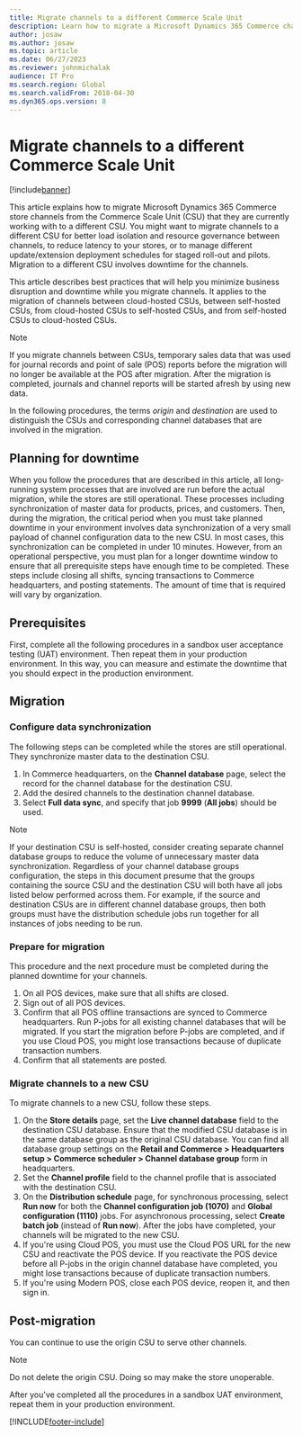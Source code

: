 ```yaml
---
title: Migrate channels to a different Commerce Scale Unit
description: Learn how to migrate a Microsoft Dynamics 365 Commerce channel to a different Commerce Scale Unit, including an overview of planning for downtime.
author: josaw
ms.author: josaw
ms.topic: article
ms.date: 06/27/2023
ms.reviewer: johnmichalak
audience: IT Pro
ms.search.region: Global
ms.search.validFrom: 2018-04-30
ms.dyn365.ops.version: 8
---
```


# Migrate channels to a different Commerce Scale Unit

[!include[banner](../includes/banner.md)]

This article explains how to migrate Microsoft Dynamics 365 Commerce store channels from the Commerce Scale Unit (CSU) that they are currently working with to a different CSU. You might want to migrate channels to a different CSU for better load isolation and resource governance between channels, to reduce latency to your stores, or to manage different update/extension deployment schedules for staged roll-out and pilots. Migration to a different CSU involves downtime for the channels.

This article describes best practices that will help you minimize business disruption and downtime while you migrate channels. It applies to the migration of channels between cloud-hosted CSUs, between self-hosted CSUs, from cloud-hosted CSUs to self-hosted CSUs, and from self-hosted CSUs to cloud-hosted CSUs.

> [!NOTE]
> If you migrate channels between CSUs, temporary sales data that was used for journal records and point of sale (POS) reports before the migration will no longer be available at the POS after migration. After the migration is completed, journals and channel reports will be started afresh by using new data.

In the following procedures, the terms *origin* and *destination* are used to distinguish the CSUs and corresponding channel databases that are involved in the migration.

## Planning for downtime

When you follow the procedures that are described in this article, all long-running system processes that are involved are run before the actual migration, while the stores are still operational. These processes including synchronization of master data for products, prices, and customers. Then, during the migration, the critical period when you must take planned downtime in your environment involves data synchronization of a very small payload of channel configuration data to the new CSU. In most cases, this synchronization can be completed in under 10 minutes. However, from an operational perspective, you must plan for a longer downtime window to ensure that all prerequisite steps have enough time to be completed. These steps include closing all shifts, syncing transactions to Commerce headquarters, and posting statements. The amount of time that is required will vary by organization.

## Prerequisites

First, complete all the following procedures in a sandbox user acceptance testing (UAT) environment. Then repeat them in your production environment. In this way, you can measure and estimate the downtime that you should expect in the production environment.

## Migration

### Configure data synchronization

The following steps can be completed while the stores are still operational. They synchronize master data to the destination CSU.

1. In Commerce headquarters, on the **Channel database** page, select the record for the channel database for the destination CSU. 
2. Add the desired channels to the destination channel database.
3. Select **Full data sync**, and specify that job **9999** (**All jobs**) should be used.

> [!NOTE]
> If your destination CSU is self-hosted, consider creating separate channel database groups to reduce the volume of unnecessary master data synchronization. Regardless of your channel database groups configuration, the steps in this document presume that the groups containing the source CSU and the destination CSU will both have all jobs listed below performed across them. For example, if the source and destination CSUs are in different channel database groups, then both groups must have the distribution schedule jobs run together for all instances of jobs needing to be run.

### Prepare for migration

This procedure and the next procedure must be completed during the planned downtime for your channels.

1. On all POS devices, make sure that all shifts are closed.
2. Sign out of all POS devices.
3. Confirm that all POS offline transactions are synced to Commerce headquarters. Run P-jobs for all existing channel databases that will be migrated. If you start the migration before P-jobs are completed, and if you use Cloud POS, you might lose transactions because of duplicate transaction numbers.
4. Confirm that all statements are posted.

### Migrate channels to a new CSU

To migrate channels to a new CSU, follow these steps.

1. On the **Store details** page, set the **Live channel database** field to the destination CSU database. Ensure that the modified CSU database is in the same database group as the original CSU database. You can find all database group settings on the **Retail and Commerce \> Headquarters setup \> Commerce scheduler \> Channel database group** form in headquarters.
1. Set the **Channel profile** field to the channel profile that is associated with the destination CSU.
1. On the **Distribution schedule** page, for synchronous processing, select **Run now** for both the **Channel configuration job (1070)** and **Global configuration (1110)** jobs. For asynchronous processing, select **Create batch job** (instead of **Run now**). After the jobs have completed, your channels will be migrated to the new CSU.
1. If you're using Cloud POS, you must use the Cloud POS URL for the new CSU and reactivate the POS device. If you reactivate the POS device before all P-jobs in the origin channel database have completed, you might lose transactions because of duplicate transaction numbers.
1. If you're using Modern POS, close each POS device, reopen it, and then sign in.

## Post-migration

You can continue to use the origin CSU to serve other channels. 

> [!NOTE]
> Do not delete the origin CSU. Doing so may make the store unoperable.

After you've completed all the procedures in a sandbox UAT environment, repeat them in your production environment.


[!INCLUDE[footer-include](../../../includes/footer-banner.md)]
